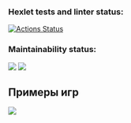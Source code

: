 ### Hexlet tests and linter status:
[![Actions Status](https://github.com/Abikimoz/java-project-61/actions/workflows/hexlet-check.yml/badge.svg)](https://github.com/Abikimoz/java-project-61/actions)
### Maintainability status:
<a href="https://codeclimate.com/github/Abikimoz/java-project-61/maintainability"><img src="https://api.codeclimate.com/v1/badges/35fe1d2cb6bcf469abdb/maintainability" /></a>
<a href="https://codeclimate.com/github/Abikimoz/java-project-61/test_coverage"><img src="https://api.codeclimate.com/v1/badges/35fe1d2cb6bcf469abdb/test_coverage" /></a>

## Примеры игр

<a href="https://asciinema.org/a/Gtk5t8LeQbJEeEWOuwkMRA7yL" target="_blank"><img src="https://asciinema.org/a/Gtk5t8LeQbJEeEWOuwkMRA7yL.svg" /></a>
